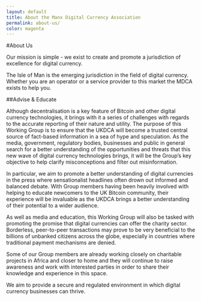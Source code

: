 ```yaml
---
layout: default
title: About the Manx Digital Currency Association
permalink: about-us/
color: magenta
---
```


#About Us

Our mission is simple - we exist to create and promote a jurisdiction of excellence for digital currency.

The Isle of Man is the emerging jurisdiction in the field of digital currency. Whether you are an operator or a service provider to this market the MDCA exists to help you.

##Advise & Educate

Although decentralisation is a key feature of Bitcoin and other digital currency technologies, it brings with it a series of challenges with regards to the accurate reporting of their nature and utility.
The purpose of this Working Group is to ensure that the UKDCA will become a trusted central source of fact-based information in a sea of hype and speculation. As the media, government, regulatory bodies, businesses and public in general search for a better understanding of the opportunities and threats that this new wave of digital currency technologies brings, it will be the Group’s key objective to help clarify misconceptions and filter out misinformation.

In particular, we aim to promote a better understanding of digital currencies in the press where sensationalist headlines often drown out informed and balanced debate.
With Group members having been heavily involved with helping to educate newcomers to the UK Bitcoin community, their experience will be invaluable as the UKDCA brings a better understanding of their potential to a wider audience.

As well as media and education, this Working Group will also be tasked with promoting the promise that digital currencies can offer the charity sector. Borderless, peer-to-peer transactions may prove to be very beneficial to the billions of unbanked citizens across the globe, especially in countries where traditional payment mechanisms are denied.

Some of our Group members are already working closely on charitable projects in Africa and closer to home and they will continue to raise awareness and work with interested parties in order to share their knowledge and experience in this space.

We aim to provide a secure and regulated environment in which digital currency businesses can thrive.
